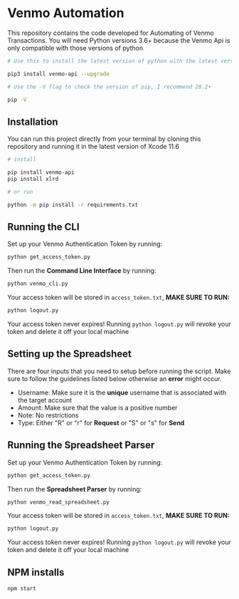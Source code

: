 # Venmo Automation
This repository contains the code developed for Automating of Venmo Transactions. You will need Python versions 3.6+ because the Venmo Api is only compatible with those versions of python

```bash
# Use this to install the latest version of python with the latest version of pip

pip3 install venmo-api --upgrade

# Use the -V flag to check the version of pip, I recommend 20.2+

pip -V
```

## Installation
You can run this project directly from your terminal by cloning this repository and running it in the latest version of Xcode 11.6 
```bash
# install 

pip install venmo-api
pip install xlrd

# or run

python -m pip install -r requirements.txt
```


## Running the CLI
Set up your Venmo Authentication Token by running:
```bash
python get_access_token.py
```
Then run the **Command Line Interface** by running:
```bash
python venmo_cli.py
```
Your access token will be stored in `access_token.txt`, **MAKE SURE TO RUN:**
```bash
python logout.py
```
Your access token never expires! Running `python logout.py` will revoke your token and delete it off your local machine

## Setting up the Spreadsheet
There are four inputs that you need to setup before running the script. Make sure to follow the guidelines listed below otherwise an **error** might occur.
- Username: Make sure it is the **unique** username that is associated with the target account
- Amount: Make sure that the value is a positive number
- Note: No restrictions
- Type: Either "R" or "r" for **Request** or "S" or "s" for **Send**

## Running the Spreadsheet Parser
Set up your Venmo Authentication Token by running:
```bash
python get_access_token.py
```
Then run the **Spreadsheet Parser** by running:
```bash
python venmo_read_spreadsheet.py
```
Your access token will be stored in `access_token.txt`, **MAKE SURE TO RUN:**
```bash
python logout.py
```
Your access token never expires! Running `python logout.py` will revoke your token and delete it off your local machine

## NPM installs

```bash
npm start
```